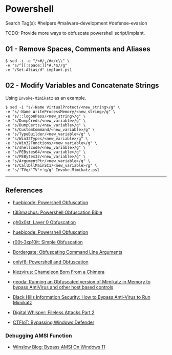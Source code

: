 # Powershell

Search Tag(s): #helpers #malware-development #defense-evasion

TODO: Provide more ways to obfuscate powershell script/implant.

## 01 - Remove Spaces, Comments and Aliases

```
$ sed -i -e "/<#/,/#>/c\\" \
-e "s/^[[:space:]]*#.*$//g"
-e "/Set-Alias/d" implant.ps1
```

## 02 - Modify Variables and Concatenate Strings

Using `Invoke-Mimikatz` as an example.

```
$ sed -i "s/-Name VirtualProtect/<new_string>/g" \
-e "s/-Name WriteProcessMemory/<new_string>/g" \
-e "s/::logonPass/<new_string>/g" \
-e "s/DumpCreds/<new_variable>/g" \
-e "s/DumpCerts/<new_variable>/g" \
-e "s/CustomCommand/<new_variable>/g" \
-e "s/TypeBuilder/<new_variable>/g" \
-e "s/Win32Types/<new_variable>/g" \
-e "s/Win32Functions/<new_variable>/g" \
-e "s/shellcode/<new_variable>/g" \
-e "s/PEBytes64/<new_variable>/g" \
-e "s/PEBytes32/<new_variable>/g" \
-e "s/ArgumentPtr/<new_variable>/g" \
-e "s/CallDllMainSC1/<new_variable>/g" \
-e "s/'TVq/'TV'+'q/g" Invoke-Mimikatz.ps1
```

---
## References

- [huebicode: Powershell Obfuscation](https://huebicode.com/blog/powershell-obfuscation.html)

- [t3l3machus: Powershell Obfuscation Bible](https://github.com/t3l3machus/PowerShell-Obfuscation-Bible)

- [gh0x0st: Layer 0 Obfuscation](https://github.com/gh0x0st/Invoke-PSObfuscation/blob/main/layer-0-obfuscation.md)

- [huebicode: Powershell Obfuscation](https://huebicode.com/blog/powershell-obfuscation.html)

- [r00t-3xp10it: Simple Obfuscation](https://github.com/r00t-3xp10it/hacking-material-books/blob/master/obfuscation/simple_obfuscation.md)

- [Bordergate: Obfuscating Command Line Arguments](https://www.bordergate.co.uk/obfuscating-command-line-arguments/)

- [onlyf8: Powershell and Obfuscation](https://onlyf8.com/powershell-obfuscationEN)

- [klezvirus: Chameleon Born From a Chimera](https://klezvirus.github.io/RedTeaming/AV_Evasion/BornFromAChimera/)

- [geoda: Running an Obfuscated version of Mimikatz in Memory to bypass AntiVirus and other host based controls](https://blog.geoda-security.com/2018/05/running-obfuscated-version-of-mimikatz.html)

- [Black Hills Information Security: How to Bypass Anti-Virus to Run Mimikatz](https://www.blackhillsinfosec.com/bypass-anti-virus-run-mimikatz/)

- [Digital Whisper: Fileless Attacks Part 2](https://www.digitalwhisper.co.il/files/Zines/0x8E/DW142-1-FilelessAttacks_Part2.pdf)

- [CTFIoT: Bypassing Windows Defender](https://www.ctfiot.com/112423.html)

### Debugging AMSI Function

- [Winslow Blog: Bypass AMSI On Windows 11](https://winslow1984.com/books/red-team/page/bypass-amsi-on-windows-11)